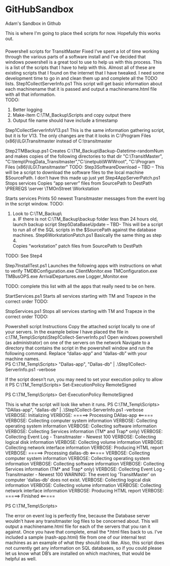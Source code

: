 # GitHubSandbox
Adam's Sandbox in Github

This is where I'm going to place the4 scripts for now.  Hopefully this works out.
###
Powershell scripts for TransitMaster Fixed
I’ve spent a lot of time working through the various parts of a software install and I’ve decided that windows powershell is a great tool to use to help us with this process.  This is a list of the scripts that I have to help with this.
Almost all of these are existing scripts that I found on the internet that I have tweaked.  I need some development time to go in and clean them up and complete all the TODO lists.
Step1CollectServerInfo.ps1
This script will get basic information about each machinename that it is passed and output a machinename.html file with all that information.  
TODO: 
1.	Better logging
2.	Make-item C:\TM_Backup\Scripts and copy output there
3.	Output file name should have include a timestamp

Step1CollectServerInfoV13.ps1
This is the same information gathering script, but it is for V13.  The only changes are that it looks in C:\Program Files (x86)\ILG\Transitmaster instead of C:\transitmaster

Step2TMBackup.ps1
Creates C:\TM_Backup\Backup-Datetime-randomNum and makes copies of the following directories to that dir "C:\TransitMaster", "C:\temp\ProgData_Transitmaster","C:\inetpub\WWWroot", "C:\Program Files (x86)\ILG\Transitmaster"
TODO:
Step3SoftwareDownload  – TBD – 
This will be a script to download the software files to the local machine $SourcePath.  I don’t have this made up just yet
Step4AppServerPatch.ps1
Stops services
Copies “app server” files from SourcePath to DestPath
\PREREQS
\server
\TMOnStreet
\Workstation

Starts services
Prints 50 newest Transitmaster messages from the event log in the script window.
TODO:
1.	Look to C:\TM_Backup\  
a.	IF there is not C:\TM_Backup\backup folder less than 24 hours old, launch backup script
Step5DataBaseUpdate – TBD- 
This will be a script to run all of the SQL scripts in the $SourcePath against the database machines.
Step6WorkstationPatch.ps1
Basically the same thing as step 4.  
Copies “workstation” patch files from SourcePath to DestPath

TODO: See Step4

Step7InstallTest.ps1
Launches the following apps with instructions on what to verify
TMDBConfiguration.exe
ClientMonitor.exe
TMConfiguration.exe
TMBusOPS.exe
ArrivalDepartures.exe
Logger_Monitor.exe

TODO: complete this list with all the apps that really need to be on here.

StartServices.ps1
Starts all services starting with TM and Trapeze in the correct order
TODO:

StopServices.ps1
Stops all services starting with TM and Trapeze in the correct order
TODO:

Powershell script Instructions
Copy the attached script locally to one of your servers.  In the example below I have placed the file in c:\TM_Temp\Scripts\Step1Collect-ServerInfo.ps1
Open windows powershell (as administrator) on one of the servers on the network 
Navigate to a directory that contains the script in the powershell window and run the following command.  Replace “dallas-app” and “dallas-db” with your machine names.    
PS C:\TM_Temp\Scripts> "Dallas-app", "Dallas-db" | .\Step1Collect-ServerInfo.ps1 -verbose 

If the script doesn’t run, you may need to set your execution policy to allow it
PS C:\TM_Temp\Scripts> Set-ExecutionPolicy RemoteSigned

PS C:\TM_Temp\Scripts> Get-ExecutionPolicy
RemoteSigned 

This is what the script will look like when it runs.
PS C:\TM_Temp\Scripts> "DAllas-app", "dallas-db" | .\Step1Collect-ServerInfo.ps1 -verbose
VERBOSE: Initializing
VERBOSE: =====> Processing DAllas-app <=====
VERBOSE: Collecting computer system information
VERBOSE: Collecting operating system information
VERBOSE: Collecting software information
VERBOSE: Collecting Services information (TM* and Trap* only)
VERBOSE: Collecting Event Log - Transitmaster - Newest 100
VERBOSE: Collecting logical disk information
VERBOSE: Collecting volume information
VERBOSE: Collecting network interface information
VERBOSE: Producing HTML report
VERBOSE: =====> Processing dallas-db <=====
VERBOSE: Collecting computer system information
VERBOSE: Collecting operating system information
VERBOSE: Collecting software information
VERBOSE: Collecting Services information (TM* and Trap* only)
VERBOSE: Collecting Event Log - Transitmaster - Newest 100
WARNING: The event log 'TransitMaster' on computer 'dallas-db' does not exist.
VERBOSE: Collecting logical disk information
VERBOSE: Collecting volume information
VERBOSE: Collecting network interface information
VERBOSE: Producing HTML report
VERBOSE: =====> Finished <=====

PS C:\TM_Temp\Scripts>  

The error on event log is perfectly fine, because the Database server wouldn’t have any transitmaster log files to be concerned about.
This will output a machinename.html file for each of the servers that you ran it against.  Once you have that complete, email the *.html files back to us.   I’ve included a sample (nash-app.html) file from one of our internal test machines as an example of what they should look like.
Also, this script does not currently get any information on SQL databases, so if you could please let us know what DB’s are installed on which machines, that would be helpful as well.

